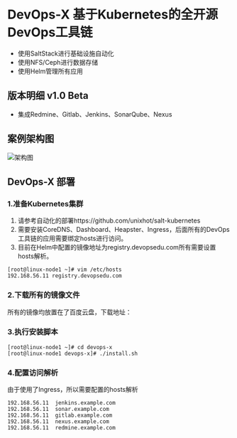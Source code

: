 # DevOps-X 基于Kubernetes的全开源DevOps工具链

- 使用SaltStack进行基础设施自动化
- 使用NFS/Ceph进行数据存储
- 使用Helm管理所有应用

## 版本明细 v1.0 Beta

- 集成Redmine、Gitlab、Jenkins、SonarQube、Nexus

## 案例架构图

  ![架构图](https://github.com/unixhot/devops-x/blob/master/docs/devops-x.png)

## DevOps-X 部署

### 1.准备Kubernetes集群

1. 请参考自动化的部署https://github.com/unixhot/salt-kubernetes
2. 需要安装CoreDNS、Dashboard、Heapster、Ingress，后面所有的DevOps工具链的应用需要绑定hosts进行访问。
3. 目前在Helm中配置的镜像地址为registry.devopsedu.com所有需要设置hosts解析。
```
[root@linux-node1 ~]# vim /etc/hosts
192.168.56.11 registry.devopsedu.com
```

### 2.下载所有的镜像文件

所有的镜像均放置在了百度云盘，下载地址：

### 3.执行安装脚本
```
[root@linux-node1 ~]# cd devops-x
[root@linux-node1 devops-x]# ./install.sh 
```

### 4.配置访问解析

由于使用了Ingress，所以需要配置的hosts解析
```
192.168.56.11  jenkins.example.com
192.168.56.11  sonar.example.com
192.168.56.11  gitlab.example.com
192.168.56.11  nexus.example.com
192.168.56.11  redmine.example.com
```

